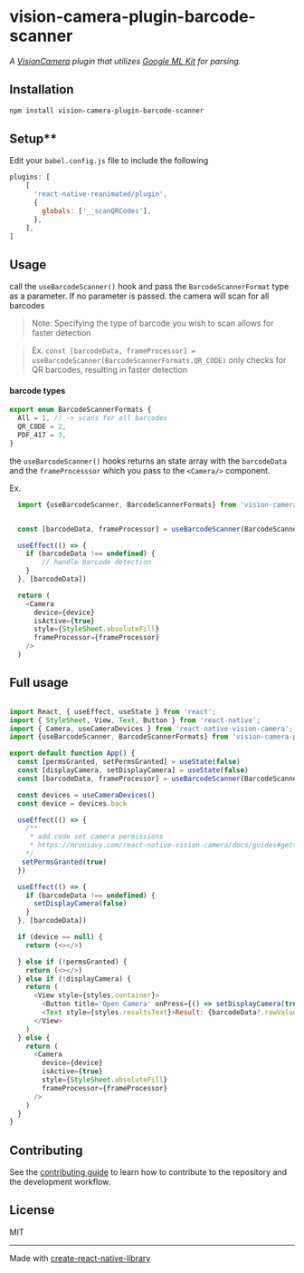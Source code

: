 # vision-camera-plugin-barcode-scanner
_A [VisionCamera](https://mrousavy.com/react-native-vision-camera/) plugin that utilizes [Google ML Kit](https://developers.google.com/ml-kit) for parsing._

## Installation

```sh
npm install vision-camera-plugin-barcode-scanner
```
## Setup**

Edit your `babel.config.js` file to include the following
```js
plugins: [
    [
      'react-native-reanimated/plugin',
      {
        globals: ['__scanQRCodes'],
      },
    ],
]
```

## Usage

call the `useBarcodeScanner()` hook and pass the `BarcodeScannerFormat` type as a parameter. If no parameter is passed. the camera will scan for all barcodes
> Note: Specifying the type of barcode you wish to scan allows for faster detection

> Ex. `const [barcodeData, frameProcessor] = useBarcodeScanner(BarcodeScannerFormats.QR_CODE)` only checks for QR barcodes, resulting in faster detection

#### barcode types
```ts
export enum BarcodeScannerFormats {
  All = 1, // -> scans for all barcodes
  QR_CODE = 2,
  PDF_417 = 3,
}
```

the `useBarcodeScanner()` hooks returns an state array with the `barcodeData` and the `frameProcesssor` which you pass to the  `<Camera/>` component.

Ex.
```js
  import {useBarcodeScanner, BarcodeScannerFormats} from 'vision-camera-plugin-barcode-scanner'


  const [barcodeData, frameProcessor] = useBarcodeScanner(BarcodeScannerFormats.All)

  useEffect(() => {
    if (barcodeData !== undefined) {
        // handle barcode detection
    }
  }, [barcodeData])

  return (
    <Camera
      device={device}
      isActive={true}
      style={StyleSheet.absoluteFill}
      frameProcessor={frameProcessor}
    />
  )
```


## Full usage
```js

import React, { useEffect, useState } from 'react';
import { StyleSheet, View, Text, Button } from 'react-native';
import { Camera, useCameraDevices } from 'react-native-vision-camera';
import {useBarcodeScanner, BarcodeScannerFormats} from 'vision-camera-plugin-barcode-scanner'

export default function App() {
  const [permsGranted, setPermsGranted] = useState(false)
  const [displayCamera, setDisplayCamera] = useState(false)
  const [barcodeData, frameProcessor] = useBarcodeScanner(BarcodeScannerFormats.All)

  const devices = useCameraDevices()
  const device = devices.back

  useEffect(() => {
    /**
     * add code set camera permissions
     * https://mrousavy.com/react-native-vision-camera/docs/guides#getting-permissions
    */
   setPermsGranted(true)
  })

  useEffect(() => {
    if (barcodeData !== undefined) {
      setDisplayCamera(false)
    }
  }, [barcodeData])

  if (device == null) {
    return (<></>)

  } else if (!permsGranted) {
    return (<></>)
  } else if (!displayCamera) {
    return (
      <View style={styles.container}>
        <Button title='Open Camera' onPress={() => setDisplayCamera(true)}></Button>
        <Text style={styles.resultsText}>Result: {barcodeData?.rawValue}</Text>
      </View>
    )
  } else {
    return (
      <Camera
        device={device}
        isActive={true}
        style={StyleSheet.absoluteFill}
        frameProcessor={frameProcessor}
      />
    )
  }
}
```

## Contributing

See the [contributing guide](CONTRIBUTING.md) to learn how to contribute to the repository and the development workflow.

## License

MIT

---

Made with [create-react-native-library](https://github.com/callstack/react-native-builder-bob)
